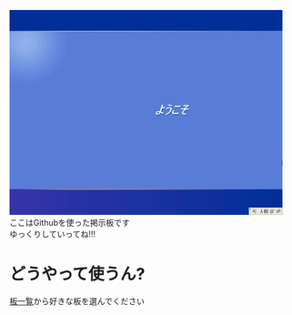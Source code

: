 ![welcome](xp.webp)  
ここはGithubを使った掲示板です  
ゆっくりしていってね!!!  
# どうやって使うん?
[板一覧](https://github.com/orgs/git-channel/repositories)から好きな板を選んでください  